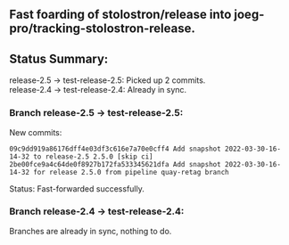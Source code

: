 ## Fast foarding of stolostron/release into joeg-pro/tracking-stolostron-release.

## Status Summary:

release-2.5 -> test-release-2.5: Picked up 2 commits.  
release-2.4 -> test-release-2.4: Already in sync.  

### Branch release-2.5 -> test-release-2.5:

New commits:

```
09c9dd919a86176dff4e03df3c616e7a70e0cff4 Add snapshot 2022-03-30-16-14-32 to release-2.5 2.5.0 [skip ci]
2be00fce9a4c64de0f8927b172fa533345621dfa Add snapshot 2022-03-30-16-14-32 for release 2.5.0 from pipeline quay-retag branch
```

Status: Fast-forwarded successfully.

### Branch release-2.4 -> test-release-2.4:

Branches are already in sync, nothing to do.
